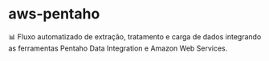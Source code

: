# aws-pentaho
📊 Fluxo automatizado de extração, tratamento e carga de dados integrando as ferramentas Pentaho Data Integration e Amazon Web Services.
